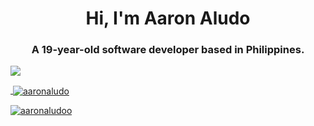 <h1 align="center">Hi, I'm Aaron Aludo</h1>
<h3 align="center">A 19-year-old software developer based in Philippines.</h3>
<a href="https://www.linkedin.com/in/aaronaludo/"><img src="https://img.shields.io/badge/aaronaludo-%230077B5.svg?&style=for-the-badge&logo=linkedin&logoColor=white" </a> 
<p>&nbsp;<img align="center" src="https://github-readme-stats.vercel.app/api?username=aaronaludo&show_icons=true&locale=en&theme=tokyonight" alt="aaronaludo" /></p>
<p><img align="center" src="https://github-readme-streak-stats.herokuapp.com/?user=aaronaludo&&theme=tokyonight" alt="aaronaludoo" /></p>

